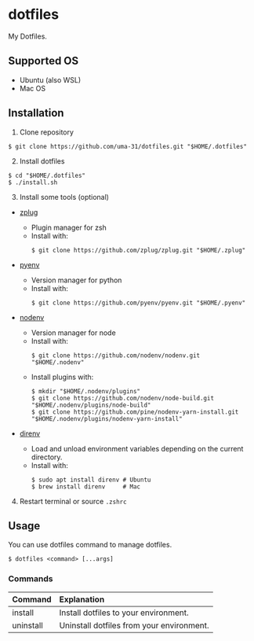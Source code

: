 # dotfiles

My Dotfiles.

## Supported OS

- Ubuntu (also WSL)
- Mac OS

## Installation

1. Clone repository

```shell
$ git clone https://github.com/uma-31/dotfiles.git "$HOME/.dotfiles"
```

2. Install dotfiles

```shell
$ cd "$HOME/.dotfiles"
$ ./install.sh
```

3. Install some tools (optional)

- [zplug](https://github.com/zplug/zplug)

  - Plugin manager for zsh
  - Install with:
    ```shell
    $ git clone https://github.com/zplug/zplug.git "$HOME/.zplug"
    ```

- [pyenv](https://github.com/pyenv/pyenv)

  - Version manager for python
  - Install with:
    ```shell
    $ git clone https://github.com/pyenv/pyenv.git "$HOME/.pyenv"
    ```

- [nodenv](https://github.com/nodenv/nodenv)

  - Version manager for node
  - Install with:
    ```shell
    $ git clone https://github.com/nodenv/nodenv.git "$HOME/.nodenv"
    ```
  - Install plugins with:
    ```shell
    $ mkdir "$HOME/.nodenv/plugins"
    $ git clone https://github.com/nodenv/node-build.git "$HOME/.nodenv/plugins/node-build"
    $ git clone https://github.com/pine/nodenv-yarn-install.git "$HOME/.nodenv/plugins/nodenv-yarn-install"
    ```

- [direnv](https://github.com/direnv/direnv)
  - Load and unload environment variables depending on the current directory.
  - Install with:
    ```shell
    $ sudo apt install direnv # Ubuntu
    $ brew install direnv     # Mac
    ```

4. Restart terminal or source `.zshrc`

## Usage

You can use dotfiles command to manage dotfiles.

```shell
$ dotfiles <command> [...args]
```

### Commands

| Command   | Explanation                               |
| :-------- | :---------------------------------------- |
| install   | Install dotfiles to your environment.     |
| uninstall | Uninstall dotfiles from your environment. |
